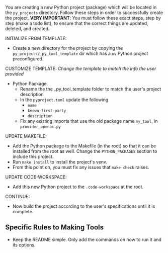 You are creating a new Python project (package) which will be located in the `py_projects` directory. Follow these steps in order to successfully create the project.
**VERY IMPORTANT**: You must follow these exact steps, step by step (make a todo list), to ensure that the correct things are updated, deleted, and created.

INITIALIZE FROM TEMPLATE:
- Create a new directory for the project by copying the `py_projects/_py_tool_template` dir which has a `uv` Python project preconfigured.

CUSTOMIZE TEMPLATE:
*Change the template to match the info the user provided*
- Python Package
   - Rename the the _py_tool_template folder to match the user's project description
   - In the `pyproject.toml` update the following
     - `name`
     - `known-first-party`
     - `description`
   - Fix any existing imports that use the old package name `my_tool`, in `provider_openai.py`

UPDATE MAKEFILE:
- Add the Python package to the Makefile (in the root) so that it can be installed from the root as well. Change the `PYTHON_PACKAGES` section to include this project.
- Run `make install` to install the project's venv.
- From this point on, you must fix any issues that `make check` raises.

UPDATE CODE-WORKSPACE:
- Add this new Python project to the `.code-workspace` at the root.

CONTINUE:
- Now build the project according to the user's specifications until it is complete.


## Specific Rules to Making Tools
- Keep the README simple. Only add the commands on how to run it and its options.
